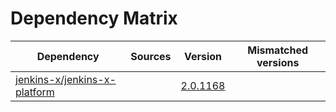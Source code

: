 # Dependency Matrix

Dependency | Sources | Version | Mismatched versions
---------- | ------- | ------- | -------------------
[jenkins-x/jenkins-x-platform](https://github.com/jenkins-x/jenkins-x-platform.git) |  | [2.0.1168](https://github.com/jenkins-x/jenkins-x-platform/releases/tag/v2.0.1168) | 
